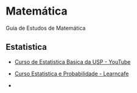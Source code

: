 # Matemática
Guia de Estudos de Matemática


## Estatistica
* [Curso de Estatistica Basica da USP - YouTube](https://www.youtube.com/watch?v=ExpavHMRfoc&list=PLNgJJDWKupQm0LNowM7DoiAbYZjeIIA_R)

* [Curso Estatistica e Probabilidade - Learncafe](https://www.learncafe.com/cursos/curso-de-estatistica-e-probabilidade---escolha-o-video-pelo-assunto-que-esta-abaixo:-4)

* []()
